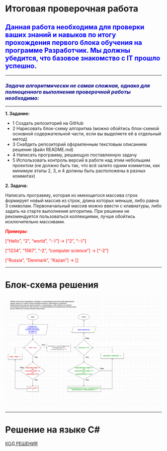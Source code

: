 # Итоговая проверочная работа

## **<span style="color:blue">Данная работа необходима для проверки ваших знаний и навыков по итогу прохождения первого блока обучения на программе Разработчик. Мы должны убедится, что базовое знакомство с IT прошло успешно.</span>**

***

### <font color="DarkBlue">_Задача алгоритмически не самая сложная, однако для полноценного выполнения проверочной работы необходимо:_</font>

---

**1. Задание:**
+ 1 Создать репозиторий на GitHub
+ 2 Нарисовать блок-схему алгоритма (можно обойтись блок-схемой основной содержательной части, если вы выделяете её в отдельный метод)
+ 3 Снабдить репозиторий оформленным текстовым описанием решения (файл README.md)
+ 4 Написать программу, решающую поставленную задачу
+ 5 Использовать контроль версий в работе над этим небольшим проектом (не должно быть так, что всё залито одним коммитом, как минимум этапы 2, 3, и 4 должны быть расположены в разных коммитах)

**2. Задача:** 
<p>Написать программу, которая из имеющегося массива строк формирует новый массив из строк, длина которых меньше, либо равна 3 символам. Первоначальный массив можно ввести с клавиатуры, либо задать на старте выполнения алгоритма. При решении не рекомендуется пользоваться коллекциями, лучше обойтись исключительно массивами.</p>

<font color="Red">_**Примеры:**_
<p>[“Hello”, “2”, “world”, “:-)”] → [“2”, “:-)”]</p>
<p>[“1234”, “1567”, “-2”, “computer science”] → [“-2”]</p>
<p>[“Russia”, “Denmark”, “Kazan”] → []</p>
</font>

***

# Блок-схема решения

![Блок-схема](/block_diagram/final_task.png "Блок-схема")

***

# Решение на языке C#

[КОД РЕШЕНИЯ](/task/Program.cs)
